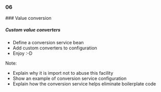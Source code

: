 
<h3 class="chapter-number">06</h3>
### Value conversion

##### Custom value converters

* Define a conversion service bean 
* Add custom converters to configuration
* Enjoy :-D

Note:

* Explain why it is import not to abuse this facility
* Show an example of conversion service configuration
* Explain how the conversion service helps eliminate boilerplate code
